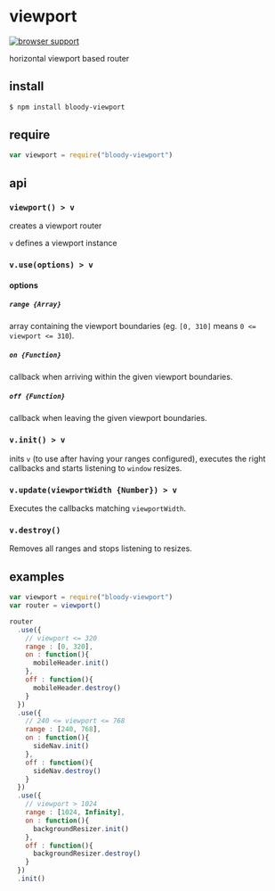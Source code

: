 # viewport

[![browser support](https://ci.testling.com/bloodyowl/viewport.png)
](https://ci.testling.com/bloodyowl/viewport)

horizontal viewport based router

## install

```sh
$ npm install bloody-viewport
```

## require

```javascript
var viewport = require("bloody-viewport")
```

## api


### `viewport() > v`

creates a viewport router

`v` defines a viewport instance


### `v.use(options) > v`

#### options

##### `range {Array}`

array containing the viewport boundaries (eg. `[0, 310]` means `0 <= viewport <= 310`).

##### `on {Function}`

callback when arriving within the given viewport boundaries.

##### `off {Function}`

callback when leaving the given viewport boundaries.

### `v.init() > v`

inits `v` (to use after having your ranges configured),
executes the right callbacks and starts listening to `window` resizes.

### `v.update(viewportWidth {Number}) > v`

Executes the callbacks matching `viewportWidth`.

### `v.destroy()`

Removes all ranges and stops listening to resizes.

## examples

```javascript
var viewport = require("bloody-viewport")
var router = viewport()

router
  .use({
    // viewport <= 320
    range : [0, 320],
    on : function(){
      mobileHeader.init()
    },
    off : function(){
      mobileHeader.destroy()
    }
  })
  .use({
    // 240 <= viewport <= 768
    range : [240, 768],
    on : function(){
      sideNav.init()
    },
    off : function(){
      sideNav.destroy()
    }
  })
  .use({
    // viewport > 1024
    range : [1024, Infinity],
    on : function(){
      backgroundResizer.init()
    },
    off : function(){
      backgroundResizer.destroy()
    }
  })
  .init()
```
